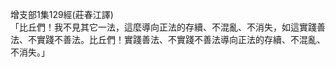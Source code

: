 增支部1集129經(莊春江譯)  
「比丘們！我不見其它一法，這麼導向正法的存續、不混亂、不消失，如這實踐善法、不實踐不善法。比丘們！實踐善法、不實踐不善法導向正法的存續、不混亂、不消失。」  
  
  
